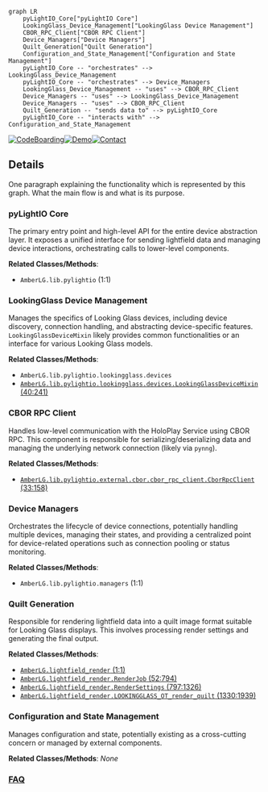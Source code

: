 ```mermaid
graph LR
    pyLightIO_Core["pyLightIO Core"]
    LookingGlass_Device_Management["LookingGlass Device Management"]
    CBOR_RPC_Client["CBOR RPC Client"]
    Device_Managers["Device Managers"]
    Quilt_Generation["Quilt Generation"]
    Configuration_and_State_Management["Configuration and State Management"]
    pyLightIO_Core -- "orchestrates" --> LookingGlass_Device_Management
    pyLightIO_Core -- "orchestrates" --> Device_Managers
    LookingGlass_Device_Management -- "uses" --> CBOR_RPC_Client
    Device_Managers -- "uses" --> LookingGlass_Device_Management
    Device_Managers -- "uses" --> CBOR_RPC_Client
    Quilt_Generation -- "sends data to" --> pyLightIO_Core
    pyLightIO_Core -- "interacts with" --> Configuration_and_State_Management
```

[![CodeBoarding](https://img.shields.io/badge/Generated%20by-CodeBoarding-9cf?style=flat-square)](https://github.com/CodeBoarding/GeneratedOnBoardings)[![Demo](https://img.shields.io/badge/Try%20our-Demo-blue?style=flat-square)](https://www.codeboarding.org/demo)[![Contact](https://img.shields.io/badge/Contact%20us%20-%20contact@codeboarding.org-lightgrey?style=flat-square)](mailto:contact@codeboarding.org)

## Details

One paragraph explaining the functionality which is represented by this graph. What the main flow is and what is its purpose.

### pyLightIO Core
The primary entry point and high-level API for the entire device abstraction layer. It exposes a unified interface for sending lightfield data and managing device interactions, orchestrating calls to lower-level components.


**Related Classes/Methods**:

- `AmberLG.lib.pylightio` (1:1)


### LookingGlass Device Management
Manages the specifics of Looking Glass devices, including device discovery, connection handling, and abstracting device-specific features. `LookingGlassDeviceMixin` likely provides common functionalities or an interface for various Looking Glass models.


**Related Classes/Methods**:

- `AmberLG.lib.pylightio.lookingglass.devices`
- <a href="https://github.com/transcental/AmberLG/blob/master/lib/pylightio/lookingglass/devices.py#L40-L241" target="_blank" rel="noopener noreferrer">`AmberLG.lib.pylightio.lookingglass.devices.LookingGlassDeviceMixin` (40:241)</a>


### CBOR RPC Client
Handles low-level communication with the HoloPlay Service using CBOR RPC. This component is responsible for serializing/deserializing data and managing the underlying network connection (likely via `pynng`).


**Related Classes/Methods**:

- <a href="https://github.com/transcental/AmberLG/blob/master/lib/pylightio/external/cbor/cbor_rpc_client.py#L33-L158" target="_blank" rel="noopener noreferrer">`AmberLG.lib.pylightio.external.cbor.cbor_rpc_client.CborRpcClient` (33:158)</a>


### Device Managers
Orchestrates the lifecycle of device connections, potentially handling multiple devices, managing their states, and providing a centralized point for device-related operations such as connection pooling or status monitoring.


**Related Classes/Methods**:

- `AmberLG.lib.pylightio.managers` (1:1)


### Quilt Generation
Responsible for rendering lightfield data into a quilt image format suitable for Looking Glass displays. This involves processing render settings and generating the final output.


**Related Classes/Methods**:

- <a href="https://github.com/transcental/AmberLG/blob/master/lightfield_render.py#L1-L1" target="_blank" rel="noopener noreferrer">`AmberLG.lightfield_render` (1:1)</a>
- <a href="https://github.com/transcental/AmberLG/blob/master/lightfield_render.py#L52-L794" target="_blank" rel="noopener noreferrer">`AmberLG.lightfield_render.RenderJob` (52:794)</a>
- <a href="https://github.com/transcental/AmberLG/blob/master/lightfield_render.py#L797-L1326" target="_blank" rel="noopener noreferrer">`AmberLG.lightfield_render.RenderSettings` (797:1326)</a>
- <a href="https://github.com/transcental/AmberLG/blob/master/lightfield_render.py#L1330-L1939" target="_blank" rel="noopener noreferrer">`AmberLG.lightfield_render.LOOKINGGLASS_OT_render_quilt` (1330:1939)</a>


### Configuration and State Management
Manages configuration and state, potentially existing as a cross-cutting concern or managed by external components.


**Related Classes/Methods**: _None_



### [FAQ](https://github.com/CodeBoarding/GeneratedOnBoardings/tree/main?tab=readme-ov-file#faq)